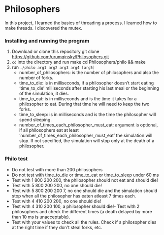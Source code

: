 # Philosophers
In this project, I learned the basics of threading a process. I learned how to make threads. I discovered the mutex.

### Installing and running the program

1. Download or clone this repository
    git clone https://github.com/urumqinsky/Philosophers.git
2. `cd` into the directory and run make
    cd Philosophers/philo && make
3. run `./philo arg1 arg2 arg3 arg4 [arg5]`
    - number_of_philosophers: is the number of philosophers and also the number of forks.
    - time_to_die: is in milliseconds, if a philosopher doesn’t start eating ’time_to_die’ milliseconds after starting his last meal or the beginning of the simulation, it dies.
    - time_to_eat: is in milliseconds and is the time it takes for a philosopher to eat. During that time he will need to keep the two forks.
    - time_to_sleep: is in milliseconds and is the time the philosopher will spend sleeping.
    - number_of_times_each_philosopher_must_eat: argument is optional, if all philosophers eat at least ’number_of_times_each_philosopher_must_eat’ the simulation will stop. If not specified, the simulation will stop only at the death of a philosopher.

### Philo test
- Do not test with more than 200 philosophers
- Do not test with time_to_die or time_to_eat or time_to_sleep under 60 ms
- Test with 1 800 200 200, the philosopher should not eat and should die!
- Test with 5 800 200 200, no one should die!
- Test with 5 800 200 200 7, no one should die and the simulation should stop when all the philosopher has eaten atleast 7 times each.
- Test with 4 410 200 200, no one should die!
- Test with 4 310 200 100, a philosopher should die!- Test with 2 philosophers and check the different times (a death delayed by more than 10 ms is unacceptable).
- Test with your values to check all the rules. Check if a philosopher dies at the right time if they don't steal forks, etc.
